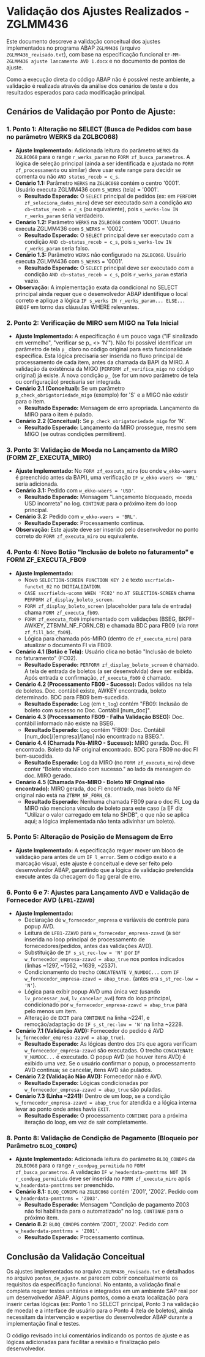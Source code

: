 # Validação dos Ajustes Realizados - ZGLMM436

Este documento descreve a validação conceitual dos ajustes implementados no programa ABAP `ZGLMM436` (arquivo `ZGLMM436_revisado.txt`), com base na especificação funcional `EF-MM-ZGLMM436 ajuste lancamento AVD 1.docx` e no documento de pontos de ajuste.

Como a execução direta do código ABAP não é possível neste ambiente, a validação é realizada através da análise dos cenários de teste e dos resultados esperados para cada modificação principal.

## Cenários de Validação por Ponto de Ajuste:

### 1. Ponto 1: Alteração no SELECT (Busca de Pedidos com base no parâmetro WERKS da ZGLBC068)
   - **Ajuste Implementado:** Adicionada leitura do parâmetro `WERKS` da `ZGLBC068` para o range `r_werks_param` no `FORM zf_busca_parametros`. A lógica de seleção principal (ainda a ser identificada e ajustada no `FORM zf_processamento` ou similar) deve usar este range para decidir se comenta ou não `AND status_receb = c_s`.
   - **Cenário 1.1:** Parâmetro `WERKS` na `ZGLBC068` contém o centro '0001'. Usuário executa ZGLMM436 com `S_WERKS` (tela) = '0001'.
     - **Resultado Esperado:** O `SELECT` principal de pedidos (ex: em `PERFORM zf_seleciona_dados_miro`) deve ser executado *sem* a condição `AND cb~status_receb = c_s` (ou equivalente), pois `s_werks-low IN r_werks_param` seria verdadeiro.
   - **Cenário 1.2:** Parâmetro `WERKS` na `ZGLBC068` contém '0001'. Usuário executa ZGLMM436 com `S_WERKS` = '0002'.
     - **Resultado Esperado:** O `SELECT` principal deve ser executado *com* a condição `AND cb~status_receb = c_s`, pois `s_werks-low IN r_werks_param` seria falso.
   - **Cenário 1.3:** Parâmetro `WERKS` não configurado na `ZGLBC068`. Usuário executa ZGLMM436 com `S_WERKS` = '0001'.
     - **Resultado Esperado:** O `SELECT` principal deve ser executado *com* a condição `AND cb~status_receb = c_s`, pois `r_werks_param` estaria vazio.
   - **Observação:** A implementação exata da condicional no SELECT principal ainda requer que o desenvolvedor ABAP identifique o local correto e aplique a lógica `IF s_werks IN r_werks_param... ELSE... ENDIF` em torno das cláusulas WHERE relevantes.

### 2. Ponto 2: Verificação de MIRO sem MIGO na Tela Inicial
   - **Ajuste Implementado:** A especificação é um pouco vaga ("IF sinalizado em vermelho", "verificar se p_ <> ‘N’"). Não foi possível identificar um parâmetro de tela `p_` claro no código original para esta funcionalidade específica. Esta lógica precisaria ser inserida no fluxo principal de processamento de cada item, antes da chamada da BAPI da MIRO. A validação da existência da MIGO (`PERFORM zf_verifica_migo` no código original) já existe. A nova condição `p_` (se for um novo parâmetro de tela ou configuração) precisaria ser integrada.
   - **Cenário 2.1 (Conceitual):** Se um parâmetro `p_check_obrigatoriedade_migo` (exemplo) for 'S' e a MIGO não existir para o item.
     - **Resultado Esperado:** Mensagem de erro apropriada. Lançamento da MIRO para o item é pulado.
   - **Cenário 2.2 (Conceitual):** Se `p_check_obrigatoriedade_migo` for 'N'.
     - **Resultado Esperado:** Lançamento da MIRO prossegue, mesmo sem MIGO (se outras condições permitirem).

### 3. Ponto 3: Validação de Moeda no Lançamento da MIRO (FORM ZF_EXECUTA_MIRO)
   - **Ajuste Implementado:** No `FORM zf_executa_miro` (ou onde `w_ekko-waers` é preenchido antes da BAPI), uma verificação `IF w_ekko-waers <> 'BRL'` seria adicionada.
   - **Cenário 3.1:** Pedido com `w_ekko-waers = 'USD'`. 
     - **Resultado Esperado:** Mensagem "Lançamento bloqueado, moeda USD incorreta" no log. `CONTINUE` para o próximo item do loop principal.
   - **Cenário 3.2:** Pedido com `w_ekko-waers = 'BRL'`. 
     - **Resultado Esperado:** Processamento continua.
   - **Observação:** Este ajuste deve ser inserido pelo desenvolvedor no ponto correto do `FORM zf_executa_miro` ou equivalente.

### 4. Ponto 4: Novo Botão "Inclusão de boleto no faturamento" e FORM ZF_EXECUTA_FB09
   - **Ajuste Implementado:** 
     - Novo `SELECTION-SCREEN FUNCTION KEY 2` e texto `sscrfields-functxt_02` no `INITIALIZATION`.
     - `CASE sscrfields-ucomm WHEN 'FC02'` no `AT SELECTION-SCREEN` chama `PERFORM zf_display_boleto_screen`.
     - `FORM zf_display_boleto_screen` (placeholder para tela de entrada) chama `FORM zf_executa_fb09`.
     - `FORM zf_executa_fb09` implementado com validações (BSEG, BKPF-AWKEY, ZTBMM_NF_FORN_CB) e chamada BDC para FB09 (via `FORM zf_fill_bdc_fb09`).
     - Lógica para chamada pós-MIRO (dentro de `zf_executa_miro`) para atualizar o documento FI via FB09.
   - **Cenário 4.1 (Botão e Tela):** Usuário clica no botão "Inclusão de boleto no faturamento" (FC02).
     - **Resultado Esperado:** `PERFORM zf_display_boleto_screen` é chamado. A tela de entrada de boletos (a ser desenvolvida) deve ser exibida. Após entrada e confirmação, `zf_executa_fb09` é chamado.
   - **Cenário 4.2 (Processamento FB09 - Sucesso):** Dados válidos na tela de boletos. Doc. contábil existe, AWKEY encontrada, boleto determinado. BDC para FB09 bem-sucedida.
     - **Resultado Esperado:** Log (em `t_log`) contém "FB09: Inclusão de boleto com sucesso no Doc. Contábil [num_doc]".
   - **Cenário 4.3 (Processamento FB09 - Falha Validação BSEG):** Doc. contábil informado não existe na BSEG.
     - **Resultado Esperado:** Log contém "FB09: Doc. Contábil [num_doc]/[empresa]/[ano] não encontrado na BSEG.".
   - **Cenário 4.4 (Chamada Pós-MIRO - Sucesso):** MIRO gerada. Doc. FI encontrado. Boleto da NF original encontrado. BDC para FB09 no doc FI bem-sucedida.
     - **Resultado Esperado:** Log da MIRO (no `FORM zf_executa_miro`) deve conter "Boleto vinculado com sucesso." ao lado da mensagem do doc. MIRO gerado.
   - **Cenário 4.5 (Chamada Pós-MIRO - Boleto NF Original não encontrado):** MIRO gerada, doc FI encontrado, mas boleto da NF original não está na `ZTBMM_NF_FORN_CB`.
     - **Resultado Esperado:** Nenhuma chamada FB09 para o doc FI. Log da MIRO não menciona vínculo de boleto para este caso (a EF diz "Utilizar o valor carregado em tela no SHDB", o que não se aplica aqui; a lógica implementada não tenta adivinhar um boleto).

### 5. Ponto 5: Alteração de Posição de Mensagem de Erro
   - **Ajuste Implementado:** A especificação requer mover um bloco de validação para antes de um `IF l_error`. Sem o código exato e a marcação visual, este ajuste é conceitual e deve ser feito pelo desenvolvedor ABAP, garantindo que a lógica de validação pretendida execute antes da checagem do flag geral de erro.

### 6. Ponto 6 e 7: Ajustes para Lançamento AVD e Validação de Fornecedor AVD (`LFB1-ZZAVD`)
   - **Ajuste Implementado:**
     - Declaração de `w_fornecedor_empresa` e variáveis de controle para popup AVD.
     - Leitura de `LFB1-ZZAVD` para `w_fornecedor_empresa-zzavd` (a ser inserida no loop principal de processamento de fornecedores/pedidos, antes das validações AVD).
     - Substituição de `IF s_st_rec-low = 'N'` por `IF w_fornecedor_empresa-zzavd = abap_true` nos pontos indicados (linhas ~1297, ~1562, ~1639, ~2537).
     - Condicionamento do trecho `CONCATENATE V_NUMDOC...` com `IF w_fornecedor_empresa-zzavd = abap_true.` (antes era `s_st_rec-low = 'N'`).
     - Lógica para exibir popup AVD uma única vez (usando `lv_processar_avd`, `lv_cancelar_avd`) fora do loop principal, condicionado por `w_fornecedor_empresa-zzavd = abap_true` para pelo menos um item.
     - Alteração de `EXIT` para `CONTINUE` na linha ~2241, e remoção/adaptação do `IF s_st_rec-low = 'N'` na linha ~2228.
   - **Cenário 7.1 (Validação AVD):** Fornecedor do pedido é AVD (`w_fornecedor_empresa-zzavd = abap_true`).
     - **Resultado Esperado:** As lógicas dentro dos `IF`s que agora verificam `w_fornecedor_empresa-zzavd` são executadas. O trecho `CONCATENATE V_NUMDOC...` é executado. O popup AVD (se houver itens AVD) é exibido uma vez. Se o usuário confirmar o popup, o processamento AVD continua; se cancelar, itens AVD são pulados.
   - **Cenário 7.2 (Validação Não AVD):** Fornecedor não é AVD.
     - **Resultado Esperado:** Lógicas condicionadas por `w_fornecedor_empresa-zzavd = abap_true` são puladas.
   - **Cenário 7.3 (Linha ~2241):** Dentro de um loop, se a condição `w_fornecedor_empresa-zzavd = abap_true` for atendida e a lógica interna levar ao ponto onde antes havia `EXIT`.
     - **Resultado Esperado:** O processamento `CONTINUE` para a próxima iteração do loop, em vez de sair completamente.

### 8. Ponto 8: Validação de Condição de Pagamento (Bloqueio por Parâmetro `BLOQ_CONDPG`)
   - **Ajuste Implementado:** Adicionada leitura do parâmetro `BLOQ_CONDPG` da `ZGLBC068` para o range `r_condpag_permitida` no `FORM zf_busca_parametros`. A validação `IF w_headerdata-pmnttrms NOT IN r_condpag_permitida` deve ser inserida no `FORM zf_executa_miro` após `w_headerdata-pmnttrms` ser preenchido.
   - **Cenário 8.1:** `BLOQ_CONDPG` na `ZGLBC068` contém 'Z001', 'Z002'. Pedido com `w_headerdata-pmnttrms = 'Z003'`. 
     - **Resultado Esperado:** Mensagem "Condição de pagamento Z003 não foi habilitada para o automatizado" no log. `CONTINUE` para o próximo item.
   - **Cenário 8.2:** `BLOQ_CONDPG` contém 'Z001', 'Z002'. Pedido com `w_headerdata-pmnttrms = 'Z001'`. 
     - **Resultado Esperado:** Processamento continua.

## Conclusão da Validação Conceitual

Os ajustes implementados no arquivo `ZGLMM436_revisado.txt` e detalhados no arquivo `pontos_de_ajuste.md` parecem cobrir conceitualmente os requisitos da especificação funcional. No entanto, a validação final e completa requer testes unitários e integrados em um ambiente SAP real por um desenvolvedor ABAP. Alguns pontos, como a exata localização para inserir certas lógicas (ex: Ponto 1 no SELECT principal, Ponto 3 na validação de moeda) e a interface de usuário para o Ponto 4 (tela de boletos), ainda necessitam da intervenção e expertise do desenvolvedor ABAP durante a implementação final e testes.

O código revisado inclui comentários indicando os pontos de ajuste e as lógicas adicionadas para facilitar a revisão e finalização pelo desenvolvedor.

